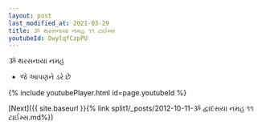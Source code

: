```yaml
---
layout: post
last_modified_at: 2021-03-29
title: ૐ થરસનાયા નમહ ૧૧ ટાઈમ્સ
youtubeId: DwylqfCzpPU
---
```

 
 
 ૐ થરસનાયા નમહ  
 
 -  જે આપણને ડરે છે 
 
  
 
  
 
 
 
 
 
 


{% include youtubePlayer.html id=page.youtubeId %}
 
[Next]({{ site.baseurl }}{% link  split1/_posts/2012-10-11-ૐ દ્વાદસયા નમહ ૧૧ ટાઈમ્સ.md%})
 
